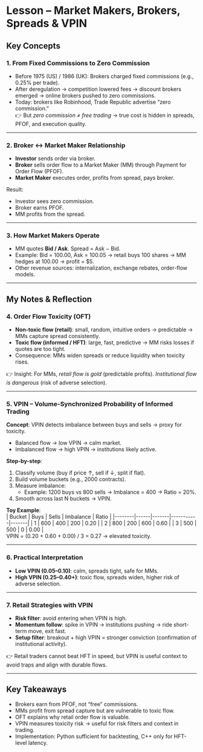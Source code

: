 # Lesson – Market Makers, Brokers, Spreads & VPIN

## Key Concepts

### 1. From Fixed Commissions to Zero Commission
- Before 1975 (US) / 1986 (UK): Brokers charged fixed commissions (e.g., 0.25% per trade).  
- After deregulation → competition lowered fees → discount brokers emerged → online brokers pushed to zero commissions.  
- Today: brokers like Robinhood, Trade Republic advertise “zero commission.”  
👉 But *zero commission ≠ free trading* → true cost is hidden in spreads, PFOF, and execution quality.  

---

### 2. Broker ↔ Market Maker Relationship
- **Investor** sends order via broker.  
- **Broker** sells order flow to a Market Maker (MM) through Payment for Order Flow (PFOF).  
- **Market Maker** executes order, profits from spread, pays broker.  

Result:
- Investor sees zero commission.  
- Broker earns PFOF.  
- MM profits from the spread.  

---

### 3. How Market Makers Operate
- MM quotes **Bid / Ask**. Spread = Ask − Bid.  
- Example: Bid = 100.00, Ask = 100.05 → retail buys 100 shares → MM hedges at 100.00 → profit = $5.  
- Other revenue sources: internalization, exchange rebates, order-flow models.  

---

## My Notes & Reflection

### 4. Order Flow Toxicity (OFT)
- **Non-toxic flow (retail)**: small, random, intuitive orders → predictable → MMs capture spread consistently.  
- **Toxic flow (informed / HFT)**: large, fast, predictive → MM risks losses if quotes are too tight.  
- Consequence: MMs widen spreads or reduce liquidity when toxicity rises.  

👉 Insight: For MMs, *retail flow is gold* (predictable profits). *Institutional flow is dangerous* (risk of adverse selection).  

---

### 5. VPIN – Volume-Synchronized Probability of Informed Trading

**Concept**: VPIN detects imbalance between buys and sells → proxy for toxicity.  
- Balanced flow → low VPIN → calm market.  
- Imbalanced flow → high VPIN → institutions likely active.  

**Step-by-step**:
1. Classify volume (buy if price ↑, sell if ↓, split if flat).  
2. Build volume buckets (e.g., 2000 contracts).  
3. Measure imbalance:  
   - Example: 1200 buys vs 800 sells → Imbalance = 400 → Ratio = 20%.  
4. Smooth across last N buckets → VPIN.  

**Toy Example**:  
| Bucket | Buys | Sells | Imbalance | Ratio |
|--------|------|-------|-----------|-------|
| 1      | 600  | 400   | 200       | 0.20  |
| 2      | 800  | 200   | 600       | 0.60  |
| 3      | 500  | 500   | 0         | 0.00  |  
VPIN = (0.20 + 0.60 + 0.00) / 3 = 0.27 → elevated toxicity.  

---

### 6. Practical Interpretation
- **Low VPIN (0.05–0.10)**: calm, spreads tight, safe for MMs.  
- **High VPIN (0.25–0.40+)**: toxic flow, spreads widen, higher risk of adverse selection.  

---

### 7. Retail Strategies with VPIN
- **Risk filter**: avoid entering when VPIN is high.  
- **Momentum follow**: spike in VPIN → institutions pushing → ride short-term move, exit fast.  
- **Setup filter**: breakout + high VPIN = stronger conviction (confirmation of institutional activity).  

👉 Retail traders cannot beat HFT in speed, but VPIN is useful context to avoid traps and align with durable flows.  

---

## Key Takeaways
- Brokers earn from PFOF, not “free” commissions.  
- MMs profit from spread capture but are vulnerable to toxic flow.  
- OFT explains why retail order flow is valuable.  
- VPIN measures toxicity risk → useful for risk filters and context in trading.  
- Implementation: Python sufficient for backtesting, C++ only for HFT-level latency.  

